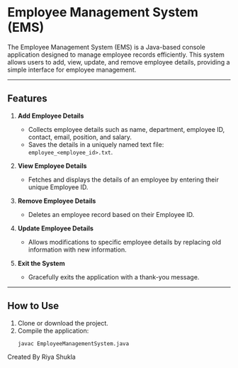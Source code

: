 # Employee Management System (EMS)

The Employee Management System (EMS) is a Java-based console application designed to manage employee records efficiently. This system allows users to add, view, update, and remove employee details, providing a simple interface for employee management.

---

## Features

1. **Add Employee Details**  
   - Collects employee details such as name, department, employee ID, contact, email, position, and salary.
   - Saves the details in a uniquely named text file: `employee_<employee_id>.txt`.

2. **View Employee Details**  
   - Fetches and displays the details of an employee by entering their unique Employee ID.

3. **Remove Employee Details**  
   - Deletes an employee record based on their Employee ID.

4. **Update Employee Details**  
   - Allows modifications to specific employee details by replacing old information with new information.

5. **Exit the System**  
   - Gracefully exits the application with a thank-you message.

---

## How to Use

1. Clone or download the project.
2. Compile the application:
   ```bash
   javac EmployeeManagementSystem.java

Created By Riya Shukla
